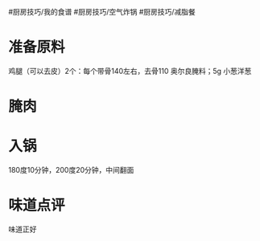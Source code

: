 #厨房技巧/我的食谱 #厨房技巧/空气炸锅 #厨房技巧/减脂餐 
# 准备原料
鸡腿（可以去皮）2个：每个带骨140左右，去骨110
奥尔良腌料；5g
小葱洋葱
# 腌肉

# 入锅
180度10分钟，200度20分钟，中间翻面
# 味道点评
味道正好